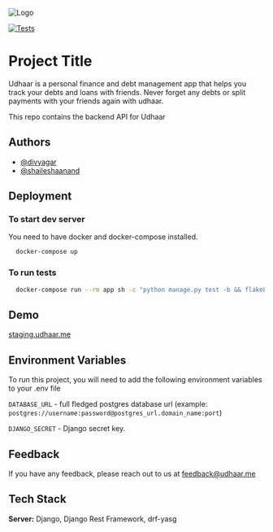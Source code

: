 ![Logo](https://udhaar.me/Logoo.svg)

[![Tests](https://github.com/Udhaar/udhaar_backend/actions/workflows/run_tests.yml/badge.svg)](https://github.com/Udhaar/udhaar_backend/actions/workflows/run_tests.yml)

# Project Title

Udhaar is a personal finance and debt management app that helps you track your debts and loans with friends.
Never forget any debts or split payments with your friends again with udhaar.

This repo contains the backend API for Udhaar

## Authors

-   [@divyagar](https://www.github.com/divyagar)
-   [@shaileshaanand](https://www.github.com/shaileshaanand)

## Deployment

### To start dev server

You need to have docker and docker-compose installed.

```bash
  docker-compose up
```

### To run tests

```bash
  docker-compose run --rm app sh -c "python manage.py test -b && flake8"
```

## Demo

[staging.udhaar.me](https://staging.udhaar.me)

## Environment Variables

To run this project, you will need to add the following environment variables to your .env file

`DATABASE_URL` - full fledged postgres database url (example: `postgres://username:password@postgres_url.domain_name:port`)

`DJANGO_SECRET` - Django secret key.

## Feedback

If you have any feedback, please reach out to us at [feedback@udhaar.me](mailto:feedback@udhaar.me)

## Tech Stack

**Server:** Django, Django Rest Framework, drf-yasg
